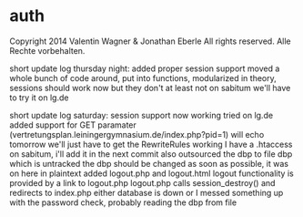 auth
====
Copyright 2014 Valentin Wagner & Jonathan Eberle
All rights reserved.
Alle Rechte vorbehalten.


short update log thursday night:
added proper session support
moved a whole bunch of code around, put into functions, modularized
in theory, sessions should work now
but they don't
at least not on sabitum
we'll have to try it on lg.de


short update log saturday:
session support now working
tried on lg.de
added support for GET paramater (vertretungsplan.leiningergymnasium.de/index.php?pid=1) will echo tomorrow
we'll just have to get the RewriteRules working
I have a .htaccess on sabitum, i'll add it in the next commit
also outsourced the dbp to file dbp which is untracked
the dbp should be changed as soon as possible, it was on here in plaintext
added logout.php and logout.html
logout functionality is provided by a link to logout.php
logout.php calls session_destroy() and redirects to index.php
either database is down or I messed something up with the password check, probably reading the dbp from file
